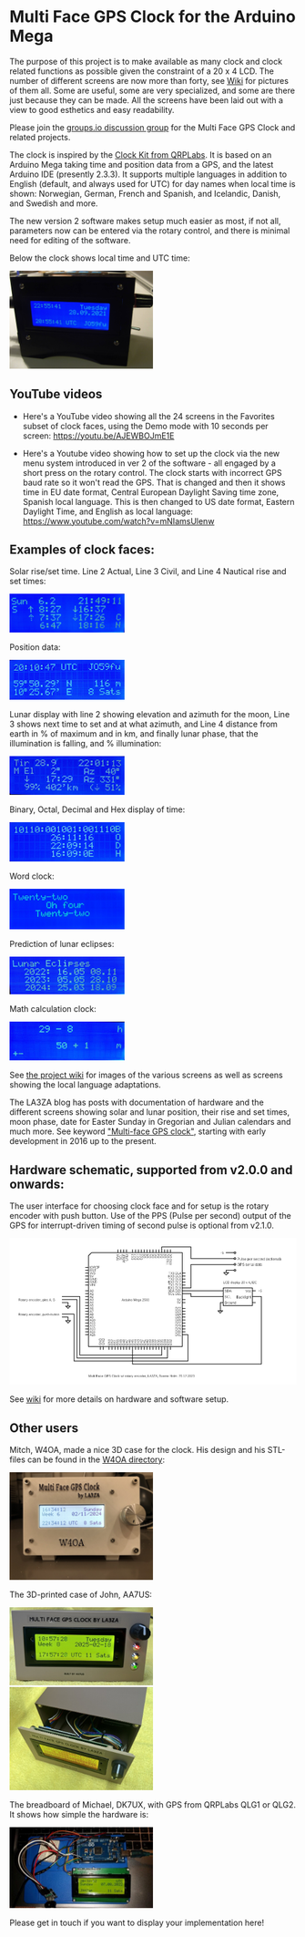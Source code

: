 # Multi Face GPS Clock for the Arduino Mega

The purpose of this project is to make available as many clock and clock related functions as possible given the constraint of a 20 x 4 LCD. The number of different screens are now more than forty, see [Wiki](https://github.com/la3za/Multi-Face-GPS-Clock/wiki) for pictures of them all. Some are useful, some are very specialized, and some are there just because they can be made. All the screens have been laid out with a view to good esthetics and easy readability.

Please join the [groups.io discussion group](https://groups.io/g/Multi-Face-GPS-Clock/) for the Multi Face GPS Clock and related projects.

The clock is inspired by the [Clock Kit from QRPLabs](https://qrp-labs.com/clockn.html). It is based on an Arduino Mega taking time and position data from a GPS, and the latest Arduino IDE (presently 2.3.3). It supports multiple languages in addition to English (default, and always used for UTC) for day names when local time is shown: Norwegian, German, French and Spanish, and Icelandic, Danish, and Swedish and more. 

The new version 2 software makes setup much easier as most, if not all, parameters now can be entered via the rotary control, and there is minimal need for editing of the software.

Below the clock shows local time and UTC time: 

<img src="Images/GPSClock-00-EU.jpg" width="50%">

## YouTube videos
* Here's a YouTube video showing all the 24 screens in the Favorites subset of clock faces, using the Demo mode with 10 seconds per screen: https://youtu.be/AJEWBOJmE1E

* Here's a Youtube video showing how to set up the clock via the new menu system introduced in ver 2 of the software - all engaged by a short press on the rotary control. The clock starts with incorrect GPS baud rate so it won't read the GPS. That is changed and then it shows time in EU date format, Central European Daylight Saving time zone, Spanish local language. This is then changed to US date format, Eastern Daylight Time, and English as local language: https://www.youtube.com/watch?v=mNIamsUlenw

## Examples of clock faces:

Solar rise/set time. Line 2 Actual, Line 3 Civil, and Line 4 Nautical rise and set times:

<img src="Images/SunUpDown.jpg" width="40%">

Position data:

<img src="Images/15b-UTCPosition.jpg" width="40%">

Lunar display with line 2 showing elevation and azimuth for the moon, Line 3 shows next time to set and at what azimuth, and Line 4 distance from earth in % of maximum and in km, and finally lunar phase, that the illumination is falling, and % illumination:

<img src="Images/04-LocalMoon.jpg" width="40%">

Binary, Octal, Decimal and Hex display of time:

<img src="Images/21-BinOctDecHex.jpg" width="40%">

Word clock:

<img src="Images/Word.jpg" width="40%">

Prediction of lunar eclipses:

<img src="Images/LunarEclipses.jpg" width="40%">

Math calculation clock:

<img src="Images/MathSub.jpg" width="40%">

See [the project wiki](https://github.com/la3za/Multi-Face-GPS-Clock/wiki) for images of the various screens as well as screens showing the local language adaptations.

The LA3ZA blog has posts with documentation of hardware and the different screens showing solar and lunar position, their rise and set times, moon phase, date for Easter Sunday in Gregorian and Julian calendars and much more. See keyword ["Multi-face GPS clock"](https://la3za.blogspot.com/search/label/Multi-face%20GPS%20clock), starting with early development in 2016 up to the present. 

## Hardware schematic, supported from v2.0.0 and onwards:

The user interface for choosing clock face and for setup is the rotary encoder with push button. Use of the PPS (Pulse per second) output of the GPS for interrupt-driven timing of second pulse is optional from v2.1.0.

![Image](Images/2023-12-25-GPS-Clock.png)

See [wiki](https://github.com/la3za/Multi-Face-GPS-Clock/wiki) for more details on hardware and software setup.

## Other users

Mitch, W4OA, made a nice 3D case for the clock. His design and his STL-files can be found in the [W4OA directory](https://github.com/la3za/Multi-Face-GPS-Clock/tree/master/Builds/W4OA):

<img src="Builds/W4OA/Multi_Face_GPS_Clock_W4OA.jpg" width="50%">

The 3D-printed case of John, AA7US:

<img src="Builds/AA7US/AA7US_IMG_5007.JPG" width="50%">

<img src="Builds/AA7US/AA7US_IMG_5011.JPG" width="50%">

The breadboard of Michael, DK7UX, with GPS from QRPLabs QLG1 or QLG2. It shows how simple the hardware is:

<img src="Builds/DK7UX.jpg" width="50%">

Please get in touch if you want to display your implementation here!



